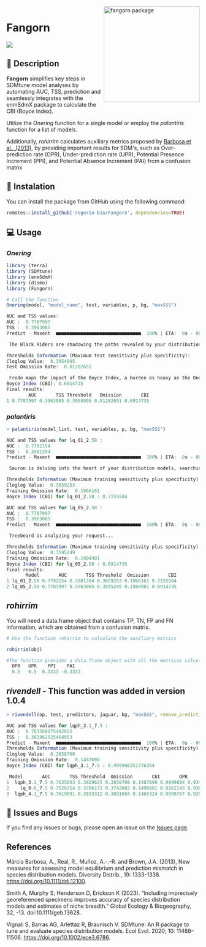 
<img src="https://github.com/rogerio-bio/Fangorn/assets/90930770/17034e97-f469-4b02-b1b3-c7afc326ec24" alt="fangorn package" min-width="200px" max-width="200px" width="250px" align="right">

# Fangorn
<img src="https://img.shields.io/badge/R_package-3276b5" />

## 📃 Description

**Fangorn** simplifies key steps in SDMtune model analyses by automating AUC, TSS, prediction and seamlessly integrates with the enmSdmX package to calculate the CBI (Boyce Index).

Utilize the *Onering* function for a single model or employ the *palantiris* function for a list of models.

Additionally, *rohirrim* calculates auxiliary metrics proposed by [Barbosa et al., (2013)](https://onlinelibrary.wiley.com/doi/10.1111/ddi.12100), by providing important results for SDM's, such as Over-prediction rate (OPR), Under-prediction rate (UPR), Potential Presence Increment (PPI), and Potential Absence Increment (PAI) from a confusion matrix

## 🚀 Instalation

You can install the package from GitHub using the following command:

``` r
remotes::install_github('rogerio-bio/Fangorn', dependencies=TRUE)
```

## 💻 Usage

### *Onering*
``` r
library (terra)
library (SDMtune)
library (enmSdmX)
library (dismo)
library (Fangorn)

# Call the function
Onering(model, "model_name", test, variables, p, bg, "maxSSS")

AUC and TSS values:
AUC :  0.7787997 
TSS :  0.3963085 
Predict - Maxent  ■■■■■■■■■■■■■■■■■■■■■■■■■■■■■■■  100% | ETA:  0s - 00:03:25  

 The Black Riders are shadowing the paths revealed by your distribution analysis... 

Thresholds Information (Maximum test sensitivity plus specificity):
Cloglog Value:  0.3954995 
Test Omission Rate:  0.01282651 

 Frodo maps the impact of the Boyce Index, a burden as heavy as the One Ring.. 
Boyce Index (CBI): 0.6914735 
Final results:
        AUC       TSS Threshold   Omission       CBI
1 0.7787997 0.3963085 0.3954995 0.01282651 0.6914735

```
### *palantiris*

``` r
> palantiris(model_list, test, variables, p, bg, "maxSSS")

AUC and TSS values for lq_01_2.58 :
AUC :  0.7792154 
TSS :  0.3981394 
Predict - Maxent  ■■■■■■■■■■■■■■■■■■■■■■■■■■■■■■■  100% | ETA:  0s - 00:03:25.9

 Sauron is delving into the heart of your distribution models, searching for control... 

Thresholds Information (Maximum training sensitivity plus specificity) for lq_01_2.58 :
Cloglog Value:  0.3659253 
Training Omission Rate:  0.1966161 
Boyce Index (CBI) for lq_01_2.58 : 0.7155504 

AUC and TSS values for lq_05_2.58 :
AUC :  0.7787997 
TSS :  0.3963085 
Predict - Maxent  ■■■■■■■■■■■■■■■■■■■■■■■■■■■■■■■  100% | ETA:  0s - 00:03:22.6

 Treebeard is analyzing your request... 

Thresholds Information (Maximum training sensitivity plus specificity) for lq_05_2.58 :
Cloglog Value:  0.3595249 
Training Omission Rate:  0.1904901 
Boyce Index (CBI) for lq_05_2.58 : 0.6914735 
Final results:
       Model       AUC       TSS Threshold  Omission       CBI
1 lq_01_2.58 0.7792154 0.3981394 0.3659253 0.1966161 0.7155504
2 lq_05_2.58 0.7787997 0.3963085 0.3595249 0.1904901 0.6914735
```

## *rohirrim*

You will need a data.frame object that contains TP, TN, FP and FN information, which are obtained from a confusion matrix.

``` r
# Use the function rohirrim to calculate the auxiliary metrics

rohirrim(obj)

#The function provides a data.frame object with all the metricas calculated
  OPR   UPR    PPI    PAI
  0.5   0.5  0.3333 -0.3333
```

## *rivendell* - This function was added in version 1.0.4

``` r
> rivendell(op, test, predictors, jaguar, bg, "maxSSS", remove_prediction = TRUE , identifier = "7.5")

AUC and TSS values for lqph_3.1_7.5 :
AUC :  0.763560275482655 
TSS :  0.382962525464953 
Predict - Maxent  ■■■■■■■■■■■■■■■■■■■■■■■■■■■■■■■  100% | ETA:  0s - 00:06:53.7
Thresholds Information (Maximum training sensitivity plus specificity) for lqph_3.1_7.5 :
Cloglog Value:  0.3858708 
Training Omission Rate:  0.1487696 
Boyce Index (CBI) for lqph_3.1_7.5 : 0.999988351776354

 Model       AUC       TSS Threshold  Omission       CBI       OPR        UPR      PPI        PAI
1  lqph_3.1_7.5 0.7635603 0.3829625 0.3858708 0.1487696 0.9999884 0.9344828 0.01101726 11.87206 -0.4550185
2    lq_0.6_7.5 0.7526314 0.3706172 0.3742082 0.1498881 0.9162143 0.9361958 0.01205490 12.01305 -0.4604223
3  lqph_4.1_7.5 0.7619091 0.3833312 0.3891604 0.1465324 0.9999767 0.9351796 0.01112553 12.01044 -0.4603222
```


## 👾 Issues and Bugs

If you find any issues or bugs, please open an issue on the [Issues page](https://github.com/rogerio-bio/Fangorn/issues).

## References
Márcia Barbosa, A., Real, R., Muñoz, A.-.-R. and Brown, J.A. (2013), New measures for assessing model equilibrium and prediction mismatch in species distribution models. Diversity Distrib., 19: 1333-1338. https://doi.org/10.1111/ddi.12100.

Smith A, Murphy S, Henderson D, Erickson K (2023). “Including imprecisely georeferenced specimens improves accuracy of species distribution models and estimates of niche breadth.” Global Ecology & Biogeography, 32, -13. doi:10.1111/geb.13628. 

Vignali S, Barras AG, Arlettaz R, Braunisch V. SDMtune: An R package to tune and evaluate species distribution models. Ecol Evol. 2020; 10: 11488–11506. https://doi.org/10.1002/ece3.6786.
